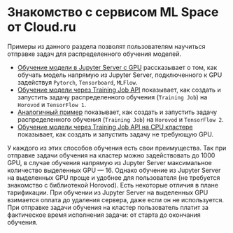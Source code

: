 # Знакомство с сервисом ML Space от Cloud.ru

Примеры из данного раздела позволят пользователям научиться отправке задач для распределенного обучения моделей.

* [Обучение модели в Jupyter Server с GPU](notebooks_gpu) рассказывает о том, как обучать модель напрямую из Jupyter Server, подключенного к GPU задействуя `Pytorch`, `Tensorboard`, `MLFlow`.
* [Обучение модели через Training Job API](job_launch) показывает, как создать и запустить задачу распределенного обучения (`Training Job`) на `Horovod` и `TensorFlow 1`.
* [Аналогичный пример](job_launch_tf2) показывает, как создать и запустить задачу распределенного обучения (`Training Job`) на `Horovod` и `TensorFlow 2`.
* [Обучение модели через Training Job API на CPU кластере](job_launch_cpu) показывает, как создать и запустить задачу не требующую GPU.


У каждого из этих способов обучения есть свои преимущества. Так при отправке задачи обучения на кластер можно задействовать до 1000 GPU, в случае обучения напрямую из Jupyter Server максимальное количество выделенных GPU — 16. Однако обучение из Jupyter Server на выделенных GPU проще и удобнее для пользователя (не требуется знакомство с библиотекой Horovod). Есть некоторые отличия в плане тарификации. При обучении из Jupyter Server на выделенных GPU взимается оплата до удаления сервера, даже если он не используется. При отправке задачи обучения на кластер пользователь платит за фактическое время исполнения задачи: от старта до окончания обучения.